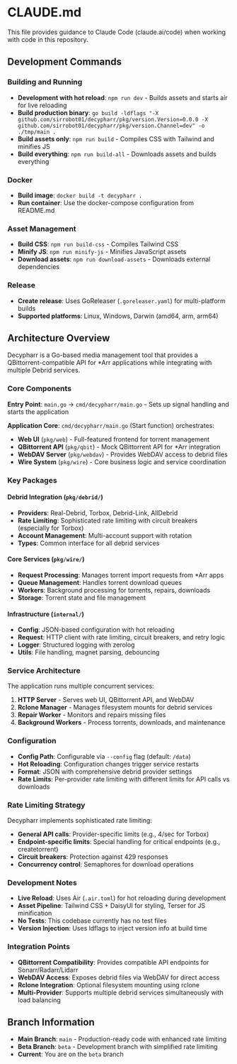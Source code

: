 # CLAUDE.md

This file provides guidance to Claude Code (claude.ai/code) when working with code in this repository.

## Development Commands

### Building and Running
- **Development with hot reload**: `npm run dev` - Builds assets and starts air for live reloading
- **Build production binary**: `go build -ldflags "-X github.com/sirrobot01/decypharr/pkg/version.Version=0.0.0 -X github.com/sirrobot01/decypharr/pkg/version.Channel=dev" -o ./tmp/main .`
- **Build assets only**: `npm run build` - Compiles CSS with Tailwind and minifies JS
- **Build everything**: `npm run build-all` - Downloads assets and builds everything

### Docker
- **Build image**: `docker build -t decypharr .`
- **Run container**: Use the docker-compose configuration from README.md

### Asset Management
- **Build CSS**: `npm run build-css` - Compiles Tailwind CSS
- **Minify JS**: `npm run minify-js` - Minifies JavaScript assets
- **Download assets**: `npm run download-assets` - Downloads external dependencies

### Release
- **Create release**: Uses GoReleaser (`.goreleaser.yaml`) for multi-platform builds
- **Supported platforms**: Linux, Windows, Darwin (amd64, arm, arm64)

## Architecture Overview

Decypharr is a Go-based media management tool that provides a QBittorrent-compatible API for *Arr applications while integrating with multiple Debrid services.

### Core Components

**Entry Point**: `main.go` → `cmd/decypharr/main.go` - Sets up signal handling and starts the application

**Application Core**: `cmd/decypharr/main.go` (Start function) orchestrates:
- **Web UI** (`pkg/web`) - Full-featured frontend for torrent management
- **QBittorrent API** (`pkg/qbit`) - Mock QBittorrent API for *Arr integration
- **WebDAV Server** (`pkg/webdav`) - Provides WebDAV access to debrid files
- **Wire System** (`pkg/wire`) - Core business logic and service coordination

### Key Packages

#### Debrid Integration (`pkg/debrid/`)
- **Providers**: Real-Debrid, Torbox, Debrid-Link, AllDebrid
- **Rate Limiting**: Sophisticated rate limiting with circuit breakers (especially for Torbox)
- **Account Management**: Multi-account support with rotation
- **Types**: Common interface for all debrid services

#### Core Services (`pkg/wire/`)
- **Request Processing**: Manages torrent import requests from *Arr apps
- **Queue Management**: Handles torrent download queues
- **Workers**: Background processing for torrents, repairs, downloads
- **Storage**: Torrent state and file management

#### Infrastructure (`internal/`)
- **Config**: JSON-based configuration with hot reloading
- **Request**: HTTP client with rate limiting, circuit breakers, and retry logic
- **Logger**: Structured logging with zerolog
- **Utils**: File handling, magnet parsing, debouncing

### Service Architecture

The application runs multiple concurrent services:
1. **HTTP Server** - Serves web UI, QBittorrent API, and WebDAV
2. **Rclone Manager** - Manages filesystem mounts for debrid services
3. **Repair Worker** - Monitors and repairs missing files
4. **Background Workers** - Process torrents, downloads, and maintenance

### Configuration

- **Config Path**: Configurable via `--config` flag (default: `/data`)
- **Hot Reloading**: Configuration changes trigger service restarts
- **Format**: JSON with comprehensive debrid provider settings
- **Rate Limits**: Per-provider rate limiting with different limits for API calls vs downloads

### Rate Limiting Strategy

Decypharr implements sophisticated rate limiting:
- **General API calls**: Provider-specific limits (e.g., 4/sec for Torbox)
- **Endpoint-specific limits**: Special handling for critical endpoints (e.g., createtorrent)
- **Circuit breakers**: Protection against 429 responses
- **Concurrency control**: Semaphores for download operations

### Development Notes

- **Live Reload**: Uses Air (`.air.toml`) for hot reloading during development
- **Asset Pipeline**: Tailwind CSS + DaisyUI for styling, Terser for JS minification
- **No Tests**: This codebase currently has no test files
- **Version Injection**: Uses ldflags to inject version info at build time

### Integration Points

- **QBittorrent Compatibility**: Provides compatible API endpoints for Sonarr/Radarr/Lidarr
- **WebDAV Access**: Exposes debrid files via WebDAV for direct access
- **Rclone Integration**: Optional filesystem mounting using rclone
- **Multi-Provider**: Supports multiple debrid services simultaneously with load balancing

## Branch Information

- **Main Branch**: `main` - Production-ready code with enhanced rate limiting
- **Beta Branch**: `beta` - Development branch with simplified rate limiting
- **Current**: You are on the `beta` branch